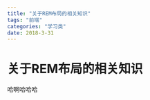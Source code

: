 ```yaml
---
title: "关于REM布局的相关知识"
tags: "前端"
categories: "学习类"
date: 2018-3-31
---
```


# 关于REM布局的相关知识



哈啊哈哈哈
